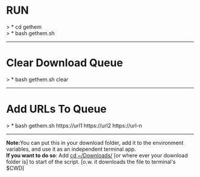 <h1>RUN</h1>
> * cd gethem <br/>
> * bash gethem.sh<br/>
<hr/>
<h1>Clear Download Queue</h1>
> * bash gethem.sh clear
<hr/>
<h1>Add URLs To Queue</h1>
> * bash gethem.sh https://url1 https://url2 https://url-n
<hr/>
<b>Note:</b>You can put this in your download folder, add it to the environment variables,
    and use it as an independent terminal app.<br/>
<b> If you want to do so</b>: Add <u>cd ~/Downloads/</u> [or where ever your download folder is] to start of the script. [o.w. it downloads the file to terminal's $CWD]